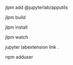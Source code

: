 jlpm add @jupyterlab/apputils

jlpm build

jlpm install


jlpm watch


jupyter labextension link .


npm adduser
